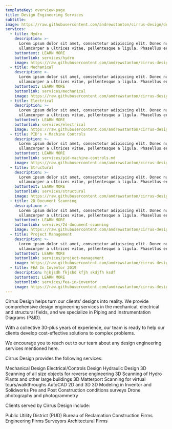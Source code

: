 ```yaml
---
templateKey: overview-page
title: Design Engineering Services
subtitle:
image: https://raw.githubusercontent.com/andrewstanton/cirrus-design/develop/static/img/scanning.jpg
services:
  - title: Hydro
    description: >-
      Lorem ipsum dolor sit amet, consectetur adipiscing elit. Donec nunc urna,
      ullamcorper a ultrices vitae, pellentesque a ligula. Phasellus eros felis
    buttontext: LEARN MORE
    buttonlink: services/hydro
    image: https://raw.githubusercontent.com/andrewstanton/cirrus-design/develop/static/img/3d-scanning-floor-ceiling.jpg
  - title: Mechanical
    description: >-
      Lorem ipsum dolor sit amet, consectetur adipiscing elit. Donec nunc urna,
      ullamcorper a ultrices vitae, pellentesque a ligula. Phasellus eros felis
    buttontext: LEARN MORE
    buttonlink: services/mechanical
    image: https://raw.githubusercontent.com/andrewstanton/cirrus-design/develop/static/img/3d-scanning-floor-ceiling.jpg
  - title: Electrical
    description: >-
      Lorem ipsum dolor sit amet, consectetur adipiscing elit. Donec nunc urna,
      ullamcorper a ultrices vitae, pellentesque a ligula. Phasellus eros felis
    buttontext: LEARN MORE
    buttonlink: services/electrical
    image: https://raw.githubusercontent.com/andrewstanton/cirrus-design/develop/static/img/3d-scanning-floor-ceiling.jpg
  - title: PID's + Machine Controls
    description: >-
      Lorem ipsum dolor sit amet, consectetur adipiscing elit. Donec nunc urna,
      ullamcorper a ultrices vitae, pellentesque a ligula. Phasellus eros felis
    buttontext: LEARN MORE
    buttonlink: services/pid-machine-controls.md
    image: https://raw.githubusercontent.com/andrewstanton/cirrus-design/develop/static/img/3d-scanning-floor-ceiling.jpg
  - title: Structural
    description: >-
      Lorem ipsum dolor sit amet, consectetur adipiscing elit. Donec nunc urna,
      ullamcorper a ultrices vitae, pellentesque a ligula. Phasellus eros felis
    buttontext: LEARN MORE
    buttonlink: services/structural
    image: https://raw.githubusercontent.com/andrewstanton/cirrus-design/develop/static/img/3d-scanning-floor-ceiling.jpg
  - title: 2D Document Scanning
    description: >-
      Lorem ipsum dolor sit amet, consectetur adipiscing elit. Donec nunc urna,
      ullamcorper a ultrices vitae, pellentesque a ligula. Phasellus eros felis
    buttontext: LEARN MORE
    buttonlink: services/2d-document-scanning
    image: https://raw.githubusercontent.com/andrewstanton/cirrus-design/develop/static/img/3d-scanning-floor-ceiling.jpg
  - title: Project Management
    description: >-
      Lorem ipsum dolor sit amet, consectetur adipiscing elit. Donec nunc urna,
      ullamcorper a ultrices vitae, pellentesque a ligula. Phasellus eros felis
    buttontext: LEARN MORE
    buttonlink: services/project-management
    image: https://raw.githubusercontent.com/andrewstanton/cirrus-design/develop/static/img/3d-scanning-floor-ceiling.jpg
  - title: FEA In Inventor 2019
    description: hjkjsdh fkjshd kfjh skdjfh ksdf
    buttontext: LEARN MORE
    buttonlink: services/fea-in-inventor
    image: https://raw.githubusercontent.com/andrewstanton/cirrus-design/develop/static/img/3d-scanning-floor-ceiling.jpg
---
```


Cirrus Design helps turn our clients’ designs into reality. We provide comprehensive design engineering services in the mechanical, electrical and structural fields, and we specialize in Piping and Instrumentation Diagrams (P&ID).

With a collective 30-plus years of experience, our team is ready to help our clients develop cost-effective solutions to complex problems.

We encourage you to reach out to our team about any design engineering services mentioned here.

Cirrus Design provides the following services:

Mechanical Design
Electrical/Controls Design
Hydraulic Design
3D Scanning of all size objects for reverse engineering
3D Scanning of Hydro Plants and other large buildings
3D Matterport Scanning for virtual tours/walkthroughs
AutoCAD 2D and 3D
3D Modeling in Inventor and Solidworks
Pre and Post Construction conditions surveys
Drone photography and photogrammetry

Clients served by Cirrus Design include:

Public Utility District (PUD)
Bureau of Reclamation
Construction Firms
Engineering Firms
Surveyors
Architectural Firms
